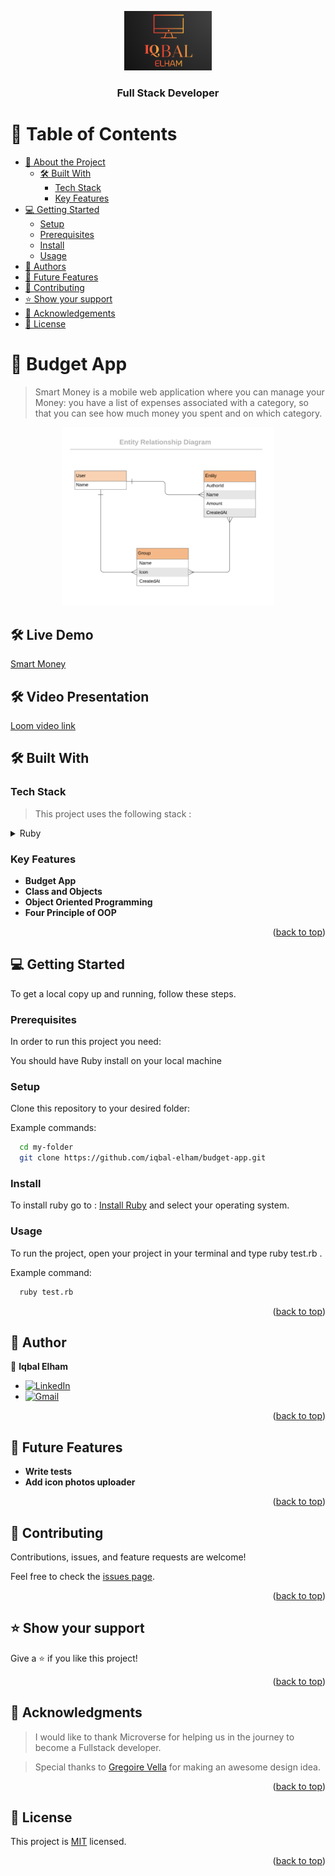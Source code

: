 <a name="readme-top"></a>


<div align="center">

  <img src="./lib/assets/logo.png" alt="logo" width="140"  height="auto" />
  <br/>

  <h3><b>Full Stack Developer</b></h3>

</div>

<!-- TABLE OF CONTENTS -->
# 📗 Table of Contents

- [📖 About the Project](#about-project)
  - [🛠 Built With](#built-with)
    - [Tech Stack](#tech-stack)
    - [Key Features](#key-features)
- [💻 Getting Started](#getting-started)
  - [Setup](#setup)
  - [Prerequisites](#prerequisites)
  - [Install](#install)
  - [Usage](#usage)
- [👥 Authors](#authors)
- [🔭 Future Features](#future-features)
- [🤝 Contributing](#contributing)
- [⭐️ Show your support](#support)
- [🙏 Acknowledgements](#acknowledgements)
- [📝 License](#license)

<!-- PROJECT DESCRIPTION -->

# 📖 Budget App <a name="about-project"></a>

> Smart Money is a mobile web application where you can manage your Money: you have a list of expenses associated with a category, so that you can see how much money you spent and on which category.

<div align="center"><img src="./lib/assets/diagram.png" alt="logo" width="340"  height="auto" /></div>


## 🛠 Live Demo <a name="built-with"></a>

[Smart Money](https://smart-budget-h6ag.onrender.com/)
## 🛠 Video Presentation  <a name="built-with"></a>

[Loom video link](https://www.loom.com/share/751ba822cbe84f60bc7733a5366cc9ea?sid=c30ac96d-8059-4746-bcd4-c1d2fed41286)

## 🛠 Built With <a name="built-with"></a>

### Tech Stack <a name="tech-stack"></a>

> This project uses the following stack :

<details>
  <summary>Ruby</summary>
  <summary>Ruby on Rails</summary>
  <summary>HTML</summary>
  <summary>CSS</summary>
  <summary>Bootstrap</summary>
  <summary>JavaScript</summary>
</details>

<!-- Features -->

### Key Features <a name="key-features"></a>

<!-- > Describe between 1-3 key features of the application. -->

- **Budget App**
- **Class and Objects**
- **Object Oriented Programming**
- **Four Principle of OOP**

<p align="right">(<a href="#readme-top">back to top</a>)</p>


<!-- GETTING STARTED -->

## 💻 Getting Started <a name="getting-started"></a>

<!-- > Clone the repository by clicking on the 'Code' button and copy the link -->

To get a local copy up and running, follow these steps.

### Prerequisites

In order to run this project you need:

You should have Ruby install on your local machine

### Setup

Clone this repository to your desired folder:

Example commands:

```sh
  cd my-folder
  git clone https://github.com/iqbal-elham/budget-app.git
```

### Install

To install ruby go to : [Install Ruby](https://rubyinstaller.org/) and select your operating system.


### Usage

To run the project, open your project in your terminal  and type ruby test.rb .

Example command:

```sh
  ruby test.rb
```

<p align="right">(<a href="#readme-top">back to top</a>)</p>

<!-- AUTHORS -->

## 👥 Author <a name="authors"></a>

👤 **Iqbal Elham**

- <a href='https://www.linkedin.com/in/iqbal-elham/' target="_blank"><img alt='LinkedIn' src='https://img.shields.io/badge/iqbal_elham-100000?style=flat&logo=LinkedIn&logoColor=white&labelColor=0099FF&color=0099FF'/></a>
- <a href='mailto:iqbal.elham7@gmail.com' target="_blank"><img alt='Gmail' src='https://img.shields.io/badge/iqbal_elham-100000?style=flat&logo=Gmail&logoColor=FFFFFF&labelColor=FF2C10&color=FF2C10'/></a>


<p align="right">(<a href="#readme-top">back to top</a>)</p>

<!-- FUTURE FEATURES -->

## 🔭 Future Features <a name="future-features"></a>

<!-- > Describe 1 - 3 features you will add to the project. -->

- **Write tests**
- **Add icon photos uploader**

<p align="right">(<a href="#readme-top">back to top</a>)</p>

<!-- CONTRIBUTING -->

## 🤝 Contributing <a name="contributing"></a>

Contributions, issues, and feature requests are welcome!

Feel free to check the [issues page](https://github.com/iqbal-elham/budget-app/issues).

<p align="right">(<a href="#readme-top">back to top</a>)</p>

<!-- SUPPORT -->

## ⭐️ Show your support <a name="support"></a>

Give a ⭐️ if you like this project!

<p align="right">(<a href="#readme-top">back to top</a>)</p>

<!-- ACKNOWLEDGEMENTS -->

## 🙏 Acknowledgments <a name="acknowledgements"></a>

> I would like to thank Microverse for helping us in the journey to become a Fullstack developer.

> Special thanks to [Gregoire Vella](https://www.behance.net/gregoirevella) for making an awesome design idea.

<p align="right">(<a href="#readme-top">back to top</a>)</p>

<!-- LICENSE -->

## 📝 License <a name="license"></a>

This project is [MIT](./MIT.md) licensed.

<p align="right">(<a href="#readme-top">back to top</a>)</p>
